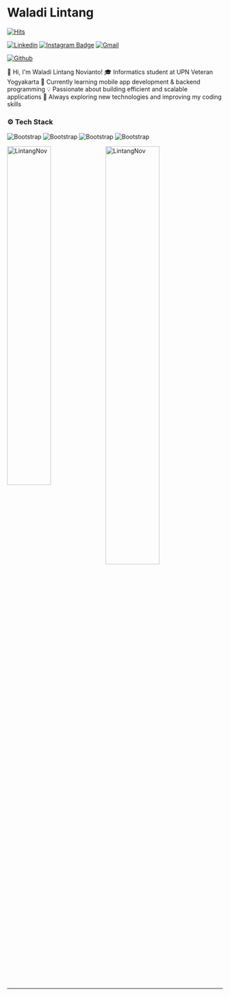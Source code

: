 # Waladi Lintang

[![Hits](https://hits.seeyoufarm.com/api/count/incr/badge.svg?url=https%3A%2F%2Fgithub.com%2FLintangNov%2FLintangNov&count_bg=%2379C83D&title_bg=%23555555&icon=&icon_color=%23E7E7E7&title=Profile+Views&edge_flat=false)](https://hits.seeyoufarm.com)

[![Linkedin](https://img.shields.io/badge/-LinkedIn-blue?style=flat&logo=Linkedin&logoColor=white)](https://www.linkedin.com/in/Waladi-Lintang-Novianto/)
[![Instagram Badge](https://img.shields.io/badge/-Instagram-purple?logo=instagram&logoColor=white&link=https://instagram.com/lntng.nov/)](https://www.instagram.com/lntng.nov)
[![Gmail](https://img.shields.io/badge/-Gmail-c14438?style=flat&logo=Gmail&logoColor=white)](mailto:lintangwaladi@gmail.com)

[![Github](https://img.shields.io/github/followers/LintangNov?label=Follow&style=social)](https://github.com/LintangNov)

👋  Hi, I'm Waladi Lintang Novianto!
🎓  Informatics student at UPN Veteran Yogyakarta
📱    Currently learning mobile app development & backend programming
💡    Passionate about building efficient and scalable applications
🚀  Always exploring new technologies and improving my coding skills


### ⚙️ Tech Stack

![Bootstrap](https://img.shields.io/badge/-C%2B%2B-05122A?style=flat-square&logo=C++&color=353535) ![Bootstrap](https://img.shields.io/badge/-MySQL-05122A?style=flat-square&logo=MySQL&color=353535) ![Bootstrap](https://img.shields.io/badge/-Dart-05122A?style=flat-square&logo=Dart&color=353535) ![Bootstrap](https://img.shields.io/badge/-Flutter-05122A?style=flat-square&logo=Flutter&color=353535)

<div>
  <img width="45%" align="left" src="https://github-readme-stats.vercel.app/api/top-langs?username=LintangNov&show_icons=true&locale=en&layout=compact" alt="LintangNov" />
  <img width="50%"  src="https://github-readme-streak-stats.herokuapp.com/?user=LintangNov&" alt="LintangNov" />
</div>


---






